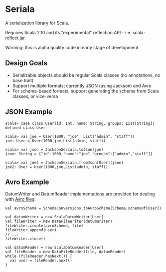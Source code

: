 Seriala
=======

A serialization library for Scala.

Requires Scala 2.10 and its "experimental" reflection API - i.e. scala-reflect.jar.

Warning: this is alpha quality code in early stage of development.

Design Goals
------------

* Serializable objects should be regular Scala classes (no annotations, no base trait)
* Support multiple formats; currently JSON (using Jackson) and Avro
* For schema-based formats, support generating the schema from Scala classes, or vice-versa

JSON Example
------------

    scala> case class User(id: Int, name: String, groups: List[String])
    defined class User
    
    scala> val joe = User(1000, "joe", List("admin", "staff"))
    joe: User = User(1000,joe,List(admin, staff))
    
    scala> val json = JacksonSeriala.toJson(joe)
    json: String = {"id":1000,"name":"joe","groups":["admin","staff"]}
    
    scala> val joe2 = JacksonSeriala.fromJson[User](json)
    joe2: User = User(1000,joe,List(admin, staff))

Avro Example
------------

DatumWriter and DatumReader implementations are provided for dealing with
[Avro files](http://avro.apache.org/docs/1.7.3/gettingstartedjava.html#Serializing):

    val avroSchema = SchemaConversions.toAvroSchema(Schema.schemaOf[User])

    val datumWriter = new ScalaDatumWriter[User]
    val fileWriter = new DataFileWriter(datumWriter)
    fileWriter.create(avroSchema, file)
    fileWriter.append(user)
    // ...
    fileWriter.close()

    val datumReader = new ScalaDatumReader[User]
    val fileReader = new DataFileReader(file, datumReader)
    while (fileReader.hasNext()) {
      val user = fileReader.next()
    }

